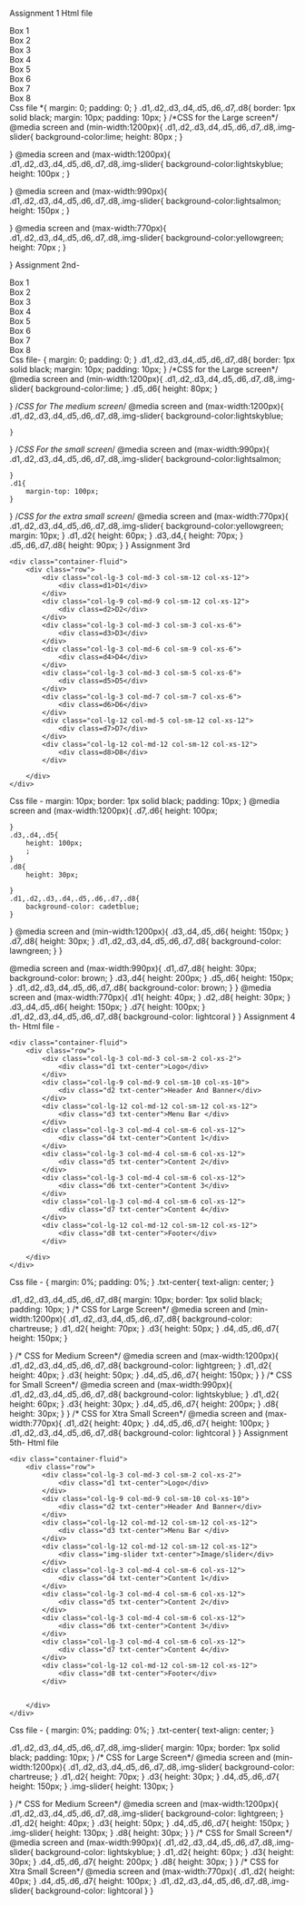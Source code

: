 
Assignment 1
Html file 
<!DOCTYPE html>
<html lang="en">
<head>
  <title>Bootstrap Assignment 1</title>
  <meta charset="utf-8">
  <meta name="viewport" content="width=device-width, initial-scale=1">
  <link rel="stylesheet" href="https://maxcdn.bootstrapcdn.com/bootstrap/3.3.7/css/bootstrap.min.css">
  <link rel="stylesheet" href="/assignment 1/css/style.css">
</head>
<body>  
<div class="container-fluid">
  <div class="row">
    <div class="col-lg-3 col-md-4 col-sm-5 col-xs-12">
        <div class="d1">Box 1</div>
    </div>
    <div class="col-lg-3 col-md-4 col-sm-5 col-xs-12">
        <div class="d2">Box 2</div>
    </div>
    <div class="col-lg-3 col-md-4 col-sm-5 col-xs-12">
        <div class="d3">Box 3</div>
    </div>
    <div class="col-lg-3 col-md-4 col-sm-5 col-xs-12">
        <div class="d4">Box 4</div>
    </div>
    <div class="col-lg-3 col-md-4 col-sm-5 col-xs-12">
        <div class="d5">Box 5</div>
    </div>
    <div class="col-lg-3 col-md-4 col-sm-5 col-xs-12">
        <div class="d6">Box 6</div>
    </div>
    <div class="col-lg-3 col-md-4 col-sm-5 col-xs-12">
        <div class="d7">Box 7</div>
    </div>
    <div class="col-lg-3 col-md-4 col-sm-5 col-xs-12">
        <div class="d8">Box 8</div>
    </div>
  </div>
</div>

</body>
</html>
Css file
*{
    margin: 0;
    padding: 0;
}
.d1,.d2,.d3,.d4,.d5,.d6,.d7,.d8{
    border: 1px solid black;
    margin: 10px;
    padding: 10px;
}
/*CSS for the Large screen*/
@media screen and (min-width:1200px){
    .d1,.d2,.d3,.d4,.d5,.d6,.d7,.d8,.img-slider{
        background-color:lime;
        height: 80px    ;
    }

}
@media screen and (max-width:1200px){
    .d1,.d2,.d3,.d4,.d5,.d6,.d7,.d8,.img-slider{
        background-color:lightskyblue;
        height: 100px    ;
    }

}
@media screen and (max-width:990px){
    .d1,.d2,.d3,.d4,.d5,.d6,.d7,.d8,.img-slider{
        background-color:lightsalmon;
        height: 150px    ;
    }

}
@media screen and (max-width:770px){
    .d1,.d2,.d3,.d4,.d5,.d6,.d7,.d8,.img-slider{
        background-color:yellowgreen;
        height: 70px    ;
    }

}
Assignment 2nd-
<!DOCTYPE html>
<html lang="en">
<head>
  <title>Bootstrap Assignment 2</title>
  <meta charset="utf-8">
  <meta name="viewport" content="width=device-width, initial-scale=1">
  <link rel="stylesheet" href="https://maxcdn.bootstrapcdn.com/bootstrap/3.3.7/css/bootstrap.min.css">
  <link rel="stylesheet" href="/Assignment 2/css/style.css">
</head>
<body>  
<div class="container-fluid">
  <div class="row">
    <div class="col-lg-3 col-md-4 col-sm-10 col-xs-6">
        <div class="d1">Box 1</div>
    </div>
    <div class="col-lg-9 col-md-8 col-sm-11 col-xs-6">
        <div class="d2">Box 2</div>
    </div>
    <div class="col-lg-9 col-md-12 col-sm-12 col-xs-9">
        <div class="d3">Box 3</div>
    </div>
    <div class="col-lg-3 col-md-10 col-sm-5 col-xs-3">
        <div class="d4">Box 4</div>
    </div>
    <div class="col-lg-3 col-md-2 col-sm-7 col-xs-7">
        <div class="d5">Box 5</div>
    </div>
    <div class="col-lg-9 col-md-7 col-sm-9 col-xs-5">
        <div class="d6">Box 6</div>
    </div>
    <div class="col-lg-6 col-md-5 col-sm-3 col-xs-12">
        <div class="d7">Box 7</div>
    </div>
    <div class="col-lg-6 col-md-12 col-sm-12 col-xs-12">
        <div class="d8">Box 8</div>
    </div>
  </div>
</div>

</body>
</html>
Css file-
{
    margin: 0;
    padding: 0;
}
.d1,.d2,.d3,.d4,.d5,.d6,.d7,.d8{
    border: 1px solid black;
    margin: 10px;
    padding: 10px;
}
/*CSS for the Large screen*/
@media screen and (min-width:1200px){
    .d1,.d2,.d3,.d4,.d5,.d6,.d7,.d8,.img-slider{
        background-color:lime;   
    }
    .d5,.d6{
        height: 80px;
    }

}
/*CSS for The medium screen*/
@media screen and (max-width:1200px){
    .d1,.d2,.d3,.d4,.d5,.d6,.d7,.d8,.img-slider{
        background-color:lightskyblue;
       
    }

}
/*CSS For the small screen*/
@media screen and (max-width:990px){
    .d1,.d2,.d3,.d4,.d5,.d6,.d7,.d8,.img-slider{
        background-color:lightsalmon;
      
    }
    .d1{
        margin-top: 100px;
    }

}
/*CSS for the extra small screen*/
@media screen and (max-width:770px){
    .d1,.d2,.d3,.d4,.d5,.d6,.d7,.d8,.img-slider{
        background-color:yellowgreen;
        margin: 10px;
    }
    .d1,.d2{
        height: 60px;
    }
    .d3,.d4,{
        height: 70px;
    }
    .d5,.d6,.d7,.d8{
        height: 90px;
    }
}
Assignment 3rd
<!DOCTYPE html>
<html lang="en">

<head>
    <title>Bootstrap Assignment 3</title>
    <meta charset="utf-8">
    <meta name="viewport" content="width=device-width, initial-scale=1">
    <link rel="stylesheet" href="https://maxcdn.bootstrapcdn.com/bootstrap/3.3.7/css/bootstrap.min.css"
        integrity="sha384-BVYiiSIFeK1dGmJRAkycuHAHRg32OmUcww7on3RYdg4Va+PmSTsz/K68vbdEjh4u" crossorigin="anonymous">
    <link rel="stylesheet" href="./css/style.css">
</head>

<body>

    <div class="container-fluid">
        <div class="row">
            <div class="col-lg-3 col-md-3 col-sm-12 col-xs-12">
                <div class=d1>D1</div>
            </div>
            <div class="col-lg-9 col-md-9 col-sm-12 col-xs-12">
                <div class=d2>D2</div>
            </div>
            <div class="col-lg-3 col-md-3 col-sm-3 col-xs-6">
                <div class=d3>D3</div>
            </div>
            <div class="col-lg-3 col-md-6 col-sm-9 col-xs-6">
                <div class=d4>D4</div>
            </div>
            <div class="col-lg-3 col-md-3 col-sm-5 col-xs-6">
                <div class=d5>D5</div>
            </div>
            <div class="col-lg-3 col-md-7 col-sm-7 col-xs-6">
                <div class=d6>D6</div>
            </div>
            <div class="col-lg-12 col-md-5 col-sm-12 col-xs-12">
                <div class=d7>D7</div>
            </div>
            <div class="col-lg-12 col-md-12 col-sm-12 col-xs-12">
                <div class=d8>D8</div>
            </div>
            
        </div>
    </div>
</body>

</html>
Css file - 
   margin: 10px;
    border: 1px solid black;
    padding: 10px;
}
@media screen and (max-width:1200px){
    .d7,.d6{
        height: 100px;
       
    }
    .d3,.d4,.d5{
        height: 100px;
        ;
    }
    .d8{
        height: 30px;
        
    }
    .d1,.d2,.d3,.d4,.d5,.d6,.d7,.d8{
        background-color: cadetblue;
    }
  
}
@media screen and (min-width:1200px){
  .d3,.d4,.d5,.d6{
      height: 150px;
  }
  .d7,.d8{
      height: 30px;
  }
  .d1,.d2,.d3,.d4,.d5,.d6,.d7,.d8{
    background-color: lawngreen;
}
}

@media screen and (max-width:990px){
    .d1,.d7,.d8{
        height: 30px;
        background-color: brown;
    }
    .d3,.d4{
        height: 200px;
    }
    .d5,.d6{
        height: 150px;
    }
    .d1,.d2,.d3,.d4,.d5,.d6,.d7,.d8{
        background-color: brown;
    }
}
@media screen and (max-width:770px){
    .d1{
        height: 40px;
    }
    .d2,.d8{
        height: 30px;
    }
    .d3,.d4,.d5,.d6{
        height: 150px;
    }
    .d7{
        height: 100px;
    }
    .d1,.d2,.d3,.d4,.d5,.d6,.d7,.d8{
        background-color: lightcoral
    }
}
Assignment 4 th-
Html file - 
<!DOCTYPE html>
<html lang="en">

<head>
    <title>Bootstrap Assignment 4</title>
    <meta charset="utf-8">
    <meta name="viewport" content="width=device-width, initial-scale=1">
    <link rel="stylesheet" href="https://maxcdn.bootstrapcdn.com/bootstrap/3.3.7/css/bootstrap.min.css"
        integrity="sha384-BVYiiSIFeK1dGmJRAkycuHAHRg32OmUcww7on3RYdg4Va+PmSTsz/K68vbdEjh4u" crossorigin="anonymous">
    <link rel="stylesheet" href="./css/style.css">
</head>

<body>

    <div class="container-fluid">
        <div class="row">
            <div class="col-lg-3 col-md-3 col-sm-2 col-xs-2">
                <div class="d1 txt-center">Logo</div>
            </div>
            <div class="col-lg-9 col-md-9 col-sm-10 col-xs-10">
                <div class="d2 txt-center">Header And Banner</div>
            </div>
            <div class="col-lg-12 col-md-12 col-sm-12 col-xs-12">
                <div class="d3 txt-center">Menu Bar </div>
            </div>
            <div class="col-lg-3 col-md-4 col-sm-6 col-xs-12">
                <div class="d4 txt-center">Content 1</div>
            </div>
            <div class="col-lg-3 col-md-4 col-sm-6 col-xs-12">
                <div class="d5 txt-center">Content 2</div>
            </div>
            <div class="col-lg-3 col-md-4 col-sm-6 col-xs-12">
                <div class="d6 txt-center">Content 3</div>
            </div>
            <div class="col-lg-3 col-md-4 col-sm-6 col-xs-12">
                <div class="d7 txt-center">Content 4</div>
            </div>
            <div class="col-lg-12 col-md-12 col-sm-12 col-xs-12">
                <div class="d8 txt-center">Footer</div>
            </div>
            
        </div>
    </div>
</body>

</html>
Css file - 
{
    margin: 0%;
    padding: 0%;
}
.txt-center{
    text-align: center;
}


.d1,.d2,.d3,.d4,.d5,.d6,.d7,.d8{
    margin: 10px;
    border: 1px solid black;
    padding: 10px;
}
/* CSS for Large Screen*/
@media screen and (min-width:1200px){
    .d1,.d2,.d3,.d4,.d5,.d6,.d7,.d8{
        background-color: chartreuse;
    }
    .d1,.d2{
        height: 70px;
    }
    .d3{
        height: 50px;
    }
    .d4,.d5,.d6,.d7{
        height: 150px;
    }

}
/* CSS for Medium Screen*/
@media screen and (max-width:1200px){
    .d1,.d2,.d3,.d4,.d5,.d6,.d7,.d8{
        background-color: lightgreen;
    }
    .d1,.d2{
        height: 40px;
    }
    .d3{
        height: 50px;
    }
    .d4,.d5,.d6,.d7{
        height: 150px;
    }
}
/* CSS for Small Screen*/
@media screen and (max-width:990px){
    .d1,.d2,.d3,.d4,.d5,.d6,.d7,.d8{
        background-color: lightskyblue;
    }
    .d1,.d2{
        height: 60px;
    }
    .d3{
        height: 30px;
    }
    .d4,.d5,.d6,.d7{
        height: 200px;
    }
    .d8{
        height: 30px;
    }
}
/* CSS for Xtra Small Screen*/
@media screen and (max-width:770px){
    .d1,.d2{
        height: 40px;
    }
    .d4,.d5,.d6,.d7{
        height: 100px;
    }
    .d1,.d2,.d3,.d4,.d5,.d6,.d7,.d8{
        background-color: lightcoral
    }
}
Assignment 5th-
Html file 
<!DOCTYPE html>
<html lang="en">

<head>
    <title>Bootstrap Assignment 5</title>
    <meta charset="utf-8">
    <meta name="viewport" content="width=device-width, initial-scale=1">
    <link rel="stylesheet" href="https://maxcdn.bootstrapcdn.com/bootstrap/3.3.7/css/bootstrap.min.css"
        integrity="sha384-BVYiiSIFeK1dGmJRAkycuHAHRg32OmUcww7on3RYdg4Va+PmSTsz/K68vbdEjh4u" crossorigin="anonymous">
    <link rel="stylesheet" href="./css/style.css">
</head>

<body>

    <div class="container-fluid">
        <div class="row">
            <div class="col-lg-3 col-md-3 col-sm-2 col-xs-2">
                <div class="d1 txt-center">Logo</div>
            </div>
            <div class="col-lg-9 col-md-9 col-sm-10 col-xs-10">
                <div class="d2 txt-center">Header And Banner</div>
            </div>
            <div class="col-lg-12 col-md-12 col-sm-12 col-xs-12">
                <div class="d3 txt-center">Menu Bar </div>
            </div>
            <div class="col-lg-12 col-md-12 col-sm-12 col-xs-12">
                <div class="img-slider txt-center">Image/slider</div>
            </div>
            <div class="col-lg-3 col-md-4 col-sm-6 col-xs-12">
                <div class="d4 txt-center">Content 1</div>
            </div>
            <div class="col-lg-3 col-md-4 col-sm-6 col-xs-12">
                <div class="d5 txt-center">Content 2</div>
            </div>
            <div class="col-lg-3 col-md-4 col-sm-6 col-xs-12">
                <div class="d6 txt-center">Content 3</div>
            </div>
            <div class="col-lg-3 col-md-4 col-sm-6 col-xs-12">
                <div class="d7 txt-center">Content 4</div>
            </div>
            <div class="col-lg-12 col-md-12 col-sm-12 col-xs-12">
                <div class="d8 txt-center">Footer</div>
            </div>
            
            
        </div>
    </div>
</body>

</html>
Css file - 
{
    margin: 0%;
    padding: 0%;
}
.txt-center{
    text-align: center;
}


.d1,.d2,.d3,.d4,.d5,.d6,.d7,.d8,.img-slider{
    margin: 10px;
    border: 1px solid black;
    padding: 10px;
}
/* CSS for Large Screen*/
@media screen and (min-width:1200px){
    .d1,.d2,.d3,.d4,.d5,.d6,.d7,.d8,.img-slider{
        background-color: chartreuse;
    }
    .d1,.d2{
        height: 70px;
    }
    .d3{
        height: 30px;
    }
    .d4,.d5,.d6,.d7{
        height: 150px;
    }
    .img-slider{
        height: 130px;
    }

}
/* CSS for Medium Screen*/
@media screen and (max-width:1200px){
    .d1,.d2,.d3,.d4,.d5,.d6,.d7,.d8,.img-slider{
        background-color: lightgreen;
    }
    .d1,.d2{
        height: 40px;
    }
    .d3{
        height: 50px;
    }
    .d4,.d5,.d6,.d7{
        height: 150px;
    }
    .img-slider{
        height: 130px;
    }
    .d8{
        height: 30px;
    }
}
/* CSS for Small Screen*/
@media screen and (max-width:990px){
    .d1,.d2,.d3,.d4,.d5,.d6,.d7,.d8,.img-slider{
        background-color: lightskyblue;
    }
    .d1,.d2{
        height: 60px;
    }
    .d3{
        height: 30px;
    }
    .d4,.d5,.d6,.d7{
        height: 200px;
    }
    .d8{
        height: 30px;
    }
}
/* CSS for Xtra Small Screen*/
@media screen and (max-width:770px){
    .d1,.d2{
        height: 40px;
    }
    .d4,.d5,.d6,.d7{
        height: 100px;
    }
    .d1,.d2,.d3,.d4,.d5,.d6,.d7,.d8,.img-slider{
        background-color: lightcoral
    }
} 
